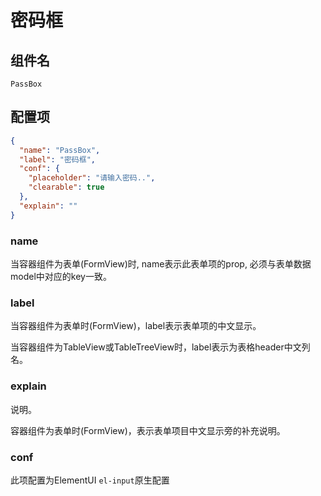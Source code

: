 # 密码框

## 组件名

`PassBox`

## 配置项

```json
{
  "name": "PassBox",
  "label": "密码框",
  "conf": {
    "placeholder": "请输入密码..",
    "clearable": true
  },
  "explain": ""
}
```

### name

当容器组件为表单(FormView)时, name表示此表单项的prop, 必须与表单数据model中对应的key一致。

### label

当容器组件为表单时(FormView)，label表示表单项的中文显示。

当容器组件为TableView或TableTreeView时，label表示为表格header中文列名。

### explain
说明。

容器组件为表单时(FormView)，表示表单项目中文显示旁的补充说明。

### conf
此项配置为ElementUI `el-input`原生配置
